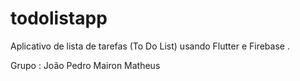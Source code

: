 # todolistapp

Aplicativo de lista de tarefas (To Do List) usando Flutter e Firebase .

Grupo : 
João Pedro 
Mairon
Matheus



